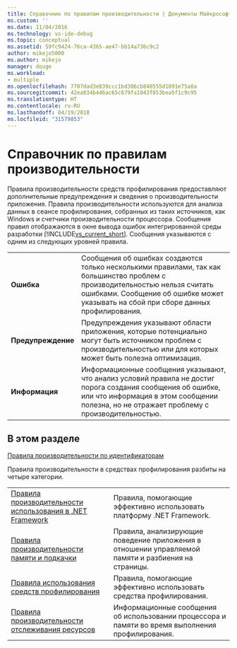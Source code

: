 ```yaml
---
title: Справочник по правилам производительности | Документы Майкрософт
ms.custom: ''
ms.date: 11/04/2016
ms.technology: vs-ide-debug
ms.topic: conceptual
ms.assetid: 59fc9424-76ca-4365-ae47-bb14a736c9c2
author: mikejo5000
ms.author: mikejo
manager: douge
ms.workload:
- multiple
ms.openlocfilehash: 7707dad3e839ccc1bd306cb840555d1091e75a8a
ms.sourcegitcommit: 42ea834b446ac65c679fa1043f853bea5f1c9c95
ms.translationtype: HT
ms.contentlocale: ru-RU
ms.lasthandoff: 04/19/2018
ms.locfileid: "31579853"
---
```

# <a name="performance-rules-reference"></a>Справочник по правилам производительности
Правила производительности средств профилирования предоставляют дополнительные предупреждения и сведения о производительности приложения. Правила производительности используются для анализа данных в сеансе профилирования, собранных из таких источников, как Windows и счетчики производительности процессора. Сообщения правил отображаются в окне вывода ошибок интегрированной среды разработки [!INCLUDE[vs_current_short](../code-quality/includes/vs_current_short_md.md)]. Сообщения указываются с одним из следующих уровней правила.  
  
|||  
|-|-|  
|**Ошибка**|Сообщения об ошибках создаются только несколькими правилами, так как большинство проблем с производительностью нельзя считать ошибками. Сообщение об ошибке может указывать на сбой при сборе данных профилирования.|  
|**Предупреждение**|Предупреждения указывают области приложения, которые потенциально могут быть источником проблем с производительностью или для которых может быть полезна оптимизация.|  
|**Информация**|Информационные сообщения указывают, что анализ условий правила не достиг порога создания сообщения об ошибке, или что информация в этом сообщении полезна, но не отражает проблему с производительностью.|  
  
## <a name="in-this-section"></a>В этом разделе  
 [Правила производительности по идентификаторам](../profiling/performance-rules-by-id.md)  
  
 Правила производительности в средствах профилирования разбиты на четыре категории.  
  
|||  
|-|-|  
|[Правила производительности использования в .NET Framework](../profiling/dotnet-framework-usage-performance-rules.md)|Правила, помогающие эффективно использовать платформу .NET Framework.|  
|[Правила производительности памяти и подкачки](../profiling/memory-and-paging-performance-rules.md)|Правила, анализирующие поведение приложения в отношении управляемой памяти и разбиения на страницы.|  
|[Правила использования средств профилирования](../profiling/profiling-tools-usage-rules.md)|Правила, помогающие эффективно использовать средства профилирования.|  
|[Правила производительности отслеживания ресурсов](../profiling/resource-monitoring-performance-rules.md)|Информационные сообщения об использовании процессора и памяти во время выполнения профилирования.|